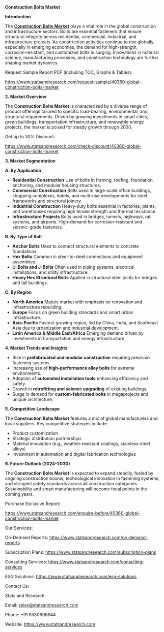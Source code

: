 ﻿**Construction Bolts Market** 

**Introduction**

The [**Construction Bolts Market**](https://www.statsandresearch.com/report/40360-global-construction-bolts-market) plays a vital role in the global construction and infrastructure sectors. Bolts are essential fasteners that ensure structural integrity across residential, commercial, industrial, and infrastructure projects. As construction activities continue to rise globally, especially in emerging economies, the demand for high-strength, corrosion-resistant, and customized bolts is surging. Innovations in material science, manufacturing processes, and construction technology are further shaping market dynamics.

Request Sample Report PDF (including TOC, Graphs & Tables):

<https://www.statsandresearch.com/request-sample/40360-global-construction-bolts-market>

**2. Market Overview**

The **Construction Bolts Market** is characterized by a diverse range of product offerings tailored to specific load-bearing, environmental, and structural requirements. Driven by growing investments in smart cities, green buildings, transportation infrastructure, and renewable energy projects, the market is poised for steady growth through 2030.

Get up to 30% Discount:

<https://www.statsandresearch.com/check-discount/40360-global-construction-bolts-market>

**3. Market Segmentation**

**A. By Application**

- **Residential Construction**
  Use of bolts in framing, roofing, foundation anchoring, and modular housing structures.
- **Commercial Construction**
  Bolts used in large-scale office buildings, shopping complexes, hotels, and multi-use developments for steel frameworks and structural joinery.
- **Industrial Construction**
  Heavy-duty bolts essential in factories, plants, and warehouses requiring high tensile strength and thermal resistance.
- **Infrastructure Projects**
  Bolts used in bridges, tunnels, highways, rail systems, and airports. High-demand for corrosion-resistant and seismic-grade fasteners.

**B. By Type of Bolt**

- **Anchor Bolts**
  Used to connect structural elements to concrete foundations.
- **Hex Bolts**
  Common in steel-to-steel connections and equipment assemblies.
- **U-Bolts and J-Bolts**
  Often used in piping systems, electrical installations, and utility infrastructure.
- **Heavy Hex Structural Bolts**
  Applied in structural steel joints for bridges and tall buildings.

**C. By Region**

- **North America**
  Mature market with emphasis on renovation and infrastructure rebuilding.
- **Europe**
  Focus on green building standards and smart urban infrastructure.
- **Asia-Pacific**
  Fastest-growing region, led by China, India, and Southeast Asia due to urbanization and industrial development.
- **Latin America & Middle East/Africa**
  Emerging demand driven by investments in transportation and energy infrastructure.

**4. Market Trends and Insights**

- Rise in **prefabricated and modular construction** requiring precision fastening systems.
- Increasing use of **high-performance alloy bolts** for extreme environments.
- Adoption of **automated installation tools** enhancing efficiency and safety.
- Growth in **retrofitting and seismic upgrading** of existing buildings.
- Surge in demand for **custom-fabricated bolts** in megaprojects and unique architecture.

**5. Competitive Landscape**

The **Construction Bolts Market** features a mix of global manufacturers and local suppliers. Key competitive strategies include:

- Product customization
- Strategic distribution partnerships
- Material innovation (e.g., weather-resistant coatings, stainless-steel alloys)
- Investment in automation and digital fabrication technologies

**6. Future Outlook (2024–2030)**

The **Construction Bolts Market** is expected to expand steadily, fueled by ongoing construction booms, technological innovation in fastening systems, and stringent safety standards across all construction categories. Sustainability and smart manufacturing will become focal points in the coming years.

Purchase Exclusive Report:

<https://www.statsandresearch.com/enquire-before/40360-global-construction-bolts-market>


Our Services:

On-Demand Reports: <https://www.statsandresearch.com/on-demand-reports>

Subscription Plans: <https://www.statsandresearch.com/subscription-plans> 

Consulting Services: <https://www.statsandresearch.com/consulting-services>

ESG Solutions: <https://www.statsandresearch.com/esg-solutions>

Contact Us:

Stats and Research

Email: <sales@statsandresearch.com>

Phone: +91 8530698844 

Website: <https://www.statsandresearch.com>










